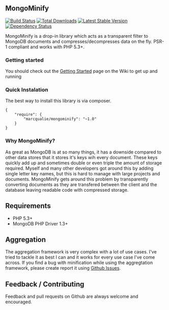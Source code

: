## MongoMinify

[![Build Status](https://travis-ci.org/marcqualie/mongominify.png?branch=master)](https://travis-ci.org/marcqualie/mongominify)
[![Total Downloads](https://poser.pugx.org/marcqualie/mongominify/d/total.png)](https://packagist.org/packages/marcqualie/mongominify)
[![Latest Stable Version](https://poser.pugx.org/marcqualie/mongominify/version.png)](https://packagist.org/packages/marcqualie/mongominify)
[![Dependency Status](https://www.versioneye.com/user/projects/520f85d5632bac1d74000287/badge.png)](https://www.versioneye.com/user/projects/520f85d5632bac1d74000287)

MongoMinify is a drop-in library which acts as a transparent filter to MongoDB documents and compresses/decompresses data on the fly.
PSR-1 compliant and works with PHP 5.3+.


### Getting started

You should check out the [Getting Started](https://github.com/marcqualie/mongominify/wiki/Getting-Started) page on the Wiki to get up and running


### Quick Instalation

The best way to install this library is via composer.

    {
        "require": {
            "marcqualie/mongominify": "~1.0"
        }
    }


### Why MongoMinify?

As great as MongoDB is at so many things, it has a downside compared to other data stores that it stores it's keys wih every document.
These keys quickly add up and sometimes double or even triple the amount of storage required.
Myself and many other developers got around this by adding single letter key names, but this is hard to manage with large projects and documents.
MongoMinify gets around this problem by transparently converting documents as they are transfered between the client and the database leaving readable code with compressed storage.


## Requirements

- PHP 5.3+
- MongoDB PHP Driver 1.3+


## Aggregation

The aggregation framework is very complex with a lot of use cases. I've tried to tackle it as best I can and it works for every use case I've come across. If you find a bug with minification while using the aggregtation framework, please create report it using [Github Issues](http://github.com/marcqualie/mongominify/issues).


## Feedback / Contributing

Feedback and pull requests on Github are always welcome and encouraged.
